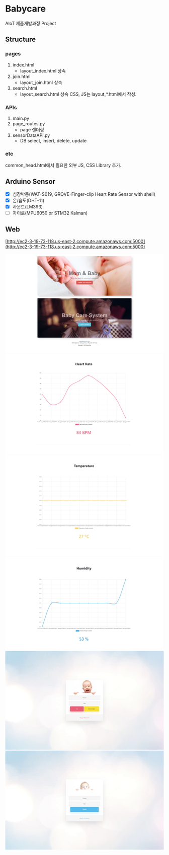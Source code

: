 # Babycare
AIoT 제품개발과정 Project

## Structure
### pages
1. index.html
	- layout_index.html 상속
2. join.html
	- layout_join.html 상속
3. search.html
	- layout_search.html 상속
CSS, JS는 layout_*.html에서 작성.

### APIs
1. main.py
2. page_routes.py
	- page 렌더링
2. sensorDataAPI.py
	- DB select, insert, delete, update
	
### etc
common_head.html에서 필요한 외부 JS, CSS Library 추가.

## Arduino Sensor
- [x] 심장박동(WAT-S019, GROVE-Finger-clip Heart Rate Sensor with shell)
- [x] 온/습도(DHT-11)
- [x] 사운드(LM393)
- [ ] 자이로(MPU6050 or STM32 Kalman)

## Web
[http://ec2-3-19-73-118.us-east-2.compute.amazonaws.com:5000](http://ec2-3-19-73-118.us-east-2.compute.amazonaws.com:5000)

![ex_screenshot](./screenshot1.JPG)
![ex_screenshot](./screenshot2.JPG)
![ex_screenshot](./screenshot3.JPG)
![ex_screenshot](./screenshot4.JPG)
![ex_screenshot](./screenshot5.JPG)
![ex_screenshot](./screenshot6.JPG)
